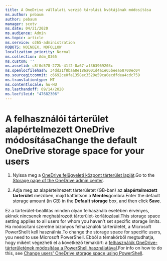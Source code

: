 ```yaml
---
title: A OneDrive vállalati verzió tárolási kvótájának módosítása
ms.author: pebaum
author: pebaum
manager: scotv
ms.date: 04/21/2020
ms.audience: Admin
ms.topic: article
ms.service: o365-administration
ROBOTS: NOINDEX, NOFOLLOW
localization_priority: Normal
ms.collection: Adm_O365
ms.custom: ''
ms.assetid: c8f0d578-272b-41f2-8a67-af363969203c
ms.openlocfilehash: 34dd21f8baa8e186a001d4a1e65beea68700ec04
ms.sourcegitcommit: c6692ce0fa1358ec3529e59ca0ecdfdea4cdc759
ms.translationtype: MT
ms.contentlocale: hu-HU
ms.lasthandoff: 09/14/2020
ms.locfileid: "47682306"
---
```

# <a name="change-the-default-onedrive-storage-space-for-your-users"></a><span data-ttu-id="415b2-102">A felhasználói tárterület alapértelmezett OneDrive módosítása</span><span class="sxs-lookup"><span data-stu-id="415b2-102">Change the default OneDrive storage space for your users</span></span>

1. <span data-ttu-id="415b2-103">Nyissa meg a [OneDrive felügyeleti központ tárterület lapját](https://admin.onedrive.com/?v=StorageSettings).</span><span class="sxs-lookup"><span data-stu-id="415b2-103">Go to the [Storage page of the OneDrive admin center](https://admin.onedrive.com/?v=StorageSettings).</span></span>
    
2. <span data-ttu-id="415b2-104">Adja meg az alapértelmezett tárterületet (GB-ban) az **alapértelmezett tárterület** mezőben, majd kattintson a **Mentés**gombra.</span><span class="sxs-lookup"><span data-stu-id="415b2-104">Enter the default storage amount (in GB) in the **Default storage** box, and then click **Save**.</span></span>
    
<span data-ttu-id="415b2-105">Ez a tárterület-beállítás minden olyan felhasználó esetében érvényes, akinek nincsenek meghatározott tárterület-korlátozásai.</span><span class="sxs-lookup"><span data-stu-id="415b2-105">This storage space setting applies to all users for whom you haven't set specific storage limits.</span></span> <span data-ttu-id="415b2-106">Ha módosítani szeretné bizonyos felhasználók tárterületét, a Microsoft PowerShellt kell használnia.</span><span class="sxs-lookup"><span data-stu-id="415b2-106">To change the storage space for specific users, you need to use Microsoft PowerShell.</span></span> <span data-ttu-id="415b2-107">Ebből a témakörből megtudhatja, hogy miként végezheti el a következő témakört: a [felhasználók OneDrive-tárterületének módosítása a PowerShell használatával](https://go.microsoft.com/fwlink/?linkid=866402).</span><span class="sxs-lookup"><span data-stu-id="415b2-107">For info on how to do this, see [Change users' OneDrive storage space using PowerShell](https://go.microsoft.com/fwlink/?linkid=866402).</span></span>
  

